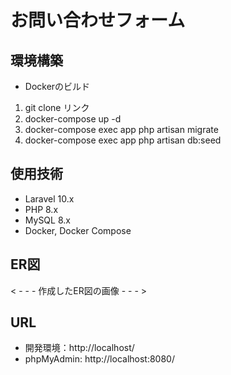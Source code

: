 # お問い合わせフォーム

## 環境構築
- Dockerのビルド

1. git clone リンク
2. docker-compose up -d
3. docker-compose exec app php artisan migrate
4. docker-compose exec app php artisan db:seed

## 使用技術
- Laravel 10.x
- PHP 8.x
- MySQL 8.x
- Docker, Docker Compose

## ER図
< - - - 作成したER図の画像 - - - >

## URL
- 開発環境：http://localhost/
- phpMyAdmin: http://localhost:8080/
